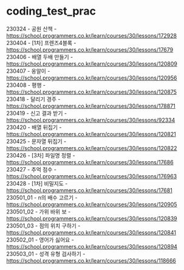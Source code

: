 # coding_test_prac
230324 - 공원 산책 - https://school.programmers.co.kr/learn/courses/30/lessons/172928  
230404 - [1차] 프렌즈4블록 - https://school.programmers.co.kr/learn/courses/30/lessons/17679  
230406 - 배열 두배 만들기 - https://school.programmers.co.kr/learn/courses/30/lessons/120809  
230407 - 옹알이 - https://school.programmers.co.kr/learn/courses/30/lessons/120956  
230408 - 평행 - https://school.programmers.co.kr/learn/courses/30/lessons/120875  
230418 - 달리기 경주 - https://school.programmers.co.kr/learn/courses/30/lessons/178871  
230419 - 신고 결과 받기 - https://school.programmers.co.kr/learn/courses/30/lessons/92334  
230420 - 배열 뒤집기 - https://school.programmers.co.kr/learn/courses/30/lessons/120821  
230425 - 문자열 뒤집기 - https://school.programmers.co.kr/learn/courses/30/lessons/120822  
230426 - [3차] 파일명 정렬 - https://school.programmers.co.kr/learn/courses/30/lessons/17686  
230427 - 추억 점수 - https://school.programmers.co.kr/learn/courses/30/lessons/176963  
230428 - [1차] 비밀지도 - https://school.programmers.co.kr/learn/courses/30/lessons/17681  
230501_01 - n의 배수 고르기 - https://school.programmers.co.kr/learn/courses/30/lessons/120905  
230501_02 - 가위 바위 보 - https://school.programmers.co.kr/learn/courses/30/lessons/120839  
230501_03 - 점의 위치 구하기 - https://school.programmers.co.kr/learn/courses/30/lessons/120841  
230502_01 - 영어가 싫어요 - https://school.programmers.co.kr/learn/courses/30/lessons/120894  
230503_01 - 성격 유형 검사하기 - https://school.programmers.co.kr/learn/courses/30/lessons/118666  
  
  
